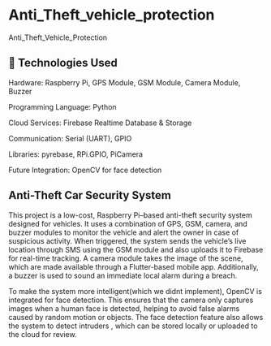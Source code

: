 # Anti_Theft_vehicle_protection
Anti_Theft_Vehicle_Protection
## 🔧 Technologies Used
Hardware: Raspberry Pi, GPS Module, GSM Module, Camera Module, Buzzer

Programming Language: Python

Cloud Services: Firebase Realtime Database & Storage

Communication: Serial (UART), GPIO

Libraries: pyrebase, RPi.GPIO, PiCamera

Future Integration: OpenCV for face detection

## Anti-Theft Car Security System

This project is a low-cost, Raspberry Pi–based anti-theft security system designed for vehicles. It uses a combination of GPS, GSM, camera, and buzzer modules to monitor the vehicle and alert the owner in case of suspicious activity. When triggered, the system sends the vehicle’s live location through SMS using the GSM module and also uploads it to Firebase for real-time tracking. A camera module takes the image of the scene, which are made available through a Flutter-based mobile app. Additionally, a buzzer is used to sound an immediate local alarm during a breach.

To make the system more intelligent(which we didnt implement), OpenCV is integrated for face detection. This ensures that the camera only captures images when a human face is detected, helping to avoid false alarms caused by random motion or objects. The face detection feature also allows the system to detect intruders , which can be stored locally or uploaded to the cloud for review.
